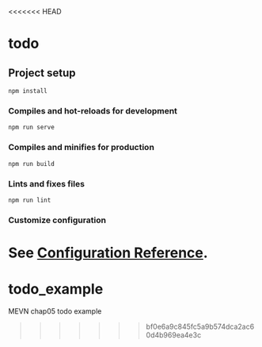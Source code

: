 <<<<<<< HEAD
# todo

## Project setup
```
npm install
```

### Compiles and hot-reloads for development
```
npm run serve
```

### Compiles and minifies for production
```
npm run build
```

### Lints and fixes files
```
npm run lint
```

### Customize configuration
See [Configuration Reference](https://cli.vuejs.org/config/).
=======
# todo_example
MEVN chap05 todo example
>>>>>>> bf0e6a9c845fc5a9b574dca2ac60d4b969ea4e3c
